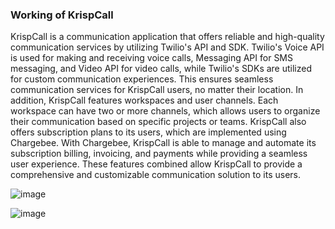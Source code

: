 ### Working of KrispCall

KrispCall is a communication application that offers reliable and high-quality communication
services by utilizing Twilio's API and SDK. Twilio's Voice API is used for making and 
receiving voice calls, Messaging API for SMS messaging, and Video API for video calls, 
while Twilio's SDKs are utilized for custom communication experiences. This ensures 
seamless communication services for KrispCall users, no matter their location.
In addition, KrispCall features workspaces and user channels. Each workspace can have 
two or more channels, which allows users to organize their communication based on 
specific projects or teams. KrispCall also offers subscription plans to its users, which are 
implemented using Chargebee. With Chargebee, KrispCall is able to manage and automate
its subscription billing, invoicing, and payments while providing a seamless user experience.
These features combined allow KrispCall to provide a comprehensive and customizable 
communication solution to its users.

![image](https://user-images.githubusercontent.com/24490674/224884765-3f1cd7cf-234d-4656-afda-148f8f0eaa47.png)


![image](https://user-images.githubusercontent.com/24490674/224884783-cbbb9f33-b22e-413f-aaa5-2dbdd12dae8d.png)

